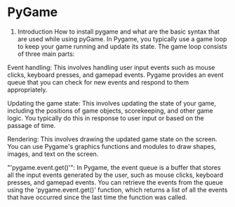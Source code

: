 # PyGame

1. Introduction
How to install pygame and what are the basic syntax that are used while using pyGame.
In Pygame, you typically use a game loop to keep your game running and update its state. The game loop consists of three main parts:

Event handling: This involves handling user input events such as mouse clicks, keyboard presses, and gamepad events. Pygame provides an event queue that you can check for new events and respond to them appropriately.

Updating the game state: This involves updating the state of your game, including the positions of game objects, scorekeeping, and other game logic. You typically do this in response to user input or based on the passage of time.

Rendering: This involves drawing the updated game state on the screen. You can use Pygame's graphics functions and modules to draw shapes, images, and text on the screen.

"'pygame.event.get()'":
In Pygame, the event queue is a buffer that stores all the input events generated by the user, such as mouse clicks, keyboard presses, and gamepad events. You can retrieve the events from the queue using the 'pygame.event.get()' function, which returns a list of all the events that have occurred since the last time the function was called.
